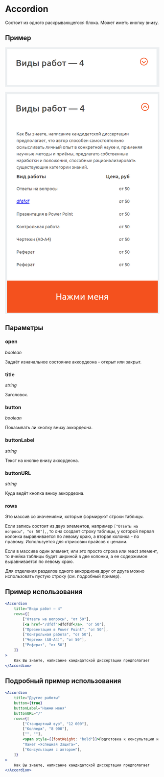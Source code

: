 # Accordion

Состоит из одного раскрывающегося блока.
Может иметь кнопку внизу.

## Пример
![Closed accordeon image](./accordeon-closed.png)


![Open accordeon image](./accordeon-open.png)

## Параметры
### open
*boolean*

Задаёт изначальное состояние аккордеона - открыт или закрыт.

### title
*string*

Заголовок.

### button
*boolean*

Показывать ли кнопку внизу аккордеона.


### buttonLabel
*string*

Текст на кнопке внизу аккордеона.

### buttonURL
*string*

Куда ведёт кнопка внизу аккордеона.

### rows
Это массив со значениями, которые формируют строки таблицы.

Если запись состоит из двух элементов, например `["Ответы на вопросы", "от 50"],`,
то она создает строку таблицы, у которой первая колонка выравнивается по левому краю,
а вторая колонка - по правому. Используется для отрисовки прайсов с ценами.

Если в массиве один элемент, или это просто строка или react элемент,
то ячейка таблицы будет шириной в две колонки, а ее содержимое выравнивается
по левому краю.

Для отделения разделов одного аккордиона друг от друга можно использовать пустую строку (см. подробный пример).



## Пример использования
```jsx
<Accordion
    title="Виды работ — 4"
    rows={[
        ["Ответы на вопросы", "от 50"],
        [<a href="/dfdf">dfdfdf</a>, "от 50"],
        ["Презентация в Power Point", "от 50"],
        ["Контрольная работа", "от 50"],
        ["Чертежи (А0-А4)", "от 50"],
        ["Реферат", "от 50"]
    ]}
>
    Как Вы знаете, написание кандидатской диссертации предполагает
</Accordion>
```

## Подробный пример использования
```jsx
<Accordion
    title="Другие работы"
    button={true}
    buttonLabel="Нажми меня"
    buttonURL="/"
    rows={[
        ["Стандартный вуз", "12 000"],
        ["Колледж", "8 900"],
        ["", ""],
        <span style={{fontWeight: "bold"}}>Подготовка к консультации и защите</span>,
        "Пакет «Успешная Защита»",
        ["Консультация с автором"],
    ]}
>
    Как Вы знаете, написание кандидатской диссертации предполагает
</Accordion>
```

